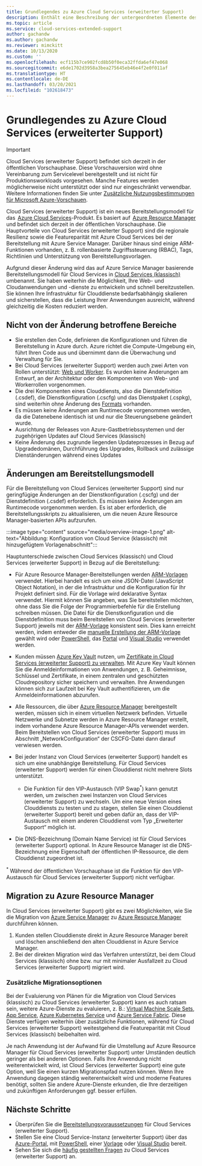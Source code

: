 ```yaml
---
title: Grundlegendes zu Azure Cloud Services (erweiterter Support)
description: Enthält eine Beschreibung der untergeordneten Elemente des NetworkConfiguration-Elements der Dienstkonfigurationsdatei, mit der die Virtual Network- und DNS-Werte angegeben werden.
ms.topic: article
ms.service: cloud-services-extended-support
author: gachandw
ms.author: gachandw
ms.reviewer: mimckitt
ms.date: 10/13/2020
ms.custom: ''
ms.openlocfilehash: ecf115b7ce902fcd8b50f0eca32ffda6ef47e068
ms.sourcegitcommit: e6de1702d3958a3bea275645eb46e4f2e0f011af
ms.translationtype: HT
ms.contentlocale: de-DE
ms.lasthandoff: 03/20/2021
ms.locfileid: "102618473"
---
```

# <a name="about-azure-cloud-services-extended-support"></a>Grundlegendes zu Azure Cloud Services (erweiterter Support)

> [!IMPORTANT]
> Cloud Services (erweiterter Support) befindet sich derzeit in der öffentlichen Vorschauphase.
> Diese Vorschauversion wird ohne Vereinbarung zum Servicelevel bereitgestellt und ist nicht für Produktionsworkloads vorgesehen. Manche Features werden möglicherweise nicht unterstützt oder sind nur eingeschränkt verwendbar. Weitere Informationen finden Sie unter [Zusätzliche Nutzungsbestimmungen für Microsoft Azure-Vorschauen](https://azure.microsoft.com/support/legal/preview-supplemental-terms/).

Cloud Services (erweiterter Support) ist ein neues Bereitstellungsmodell für das  [Azure Cloud Services](https://azure.microsoft.com/services/cloud-services/)-Produkt. Es basiert auf  [Azure Resource Manager](../azure-resource-manager/management/overview.md) und befindet sich derzeit in der öffentlichen Vorschauphase. Die Hauptvorteile von Cloud Services (erweiterter Support) sind die regionale Resilienz sowie die Featureparität mit Azure Cloud Services bei der Bereitstellung mit Azure Service Manager. Darüber hinaus sind einige ARM-Funktionen vorhanden, z. B. rollenbasierte Zugriffssteuerung (RBAC), Tags, Richtlinien und Unterstützung von Bereitstellungsvorlagen.  

Aufgrund dieser Änderung wird das auf Azure Service Manager basierende Bereitstellungsmodell für Cloud Services in [Cloud Services (klassisch)](../cloud-services/cloud-services-choose-me.md) umbenannt. Sie haben weiterhin die Möglichkeit, Ihre Web- und Cloudanwendungen und -dienste zu entwickeln und schnell bereitzustellen. Sie können Ihre Infrastruktur für Clouddienste bedarfsabhängig skalieren und sicherstellen, dass die Leistung Ihrer Anwendungen ausreicht, während gleichzeitig die Kosten reduziert werden.  

## <a name="what-does-not-change"></a>Nicht von der Änderung betroffene Bereiche 
- Sie erstellen den Code, definieren die Konfigurationen und führen die Bereitstellung in Azure durch. Azure richtet die Compute-Umgebung ein, führt Ihren Code aus und übernimmt dann die Überwachung und Verwaltung für Sie.
- Bei Cloud Services (erweiterter Support) werden auch zwei Arten von Rollen unterstützt: [Web und Worker](../cloud-services/cloud-services-choose-me.md). Es wurden keine Änderungen am Entwurf, an der Architektur oder den Komponenten von Web- und Workerrollen vorgenommen. 
- Die drei Komponenten eines Clouddiensts, also die Dienstdefinition (.csdef), die Dienstkonfiguration (.cscfg) und das Dienstpaket (.cspkg), sind weiterhin ohne Änderung des [Formats](cloud-services-model-and-package.md) vorhanden. 
- Es müssen keine Änderungen am Runtimecode vorgenommen werden, da die Datenebene identisch ist und nur die Steuerungsebene geändert wurde. 
- Ausrichtung der Releases von Azure-Gastbetriebssystemen und der zugehörigen Updates auf Cloud Services (klassisch)
- Keine Änderung des zugrunde liegenden Updateprozesses in Bezug auf Upgradedomänen, Durchführung des Upgrades, Rollback und zulässige Dienständerungen während eines Updates

## <a name="changes-in-deployment-model"></a>Änderungen am Bereitstellungsmodell

Für die Bereitstellung von Cloud Services (erweiterter Support) sind nur geringfügige Änderungen an der Dienstkonfiguration (.cscfg) und der Dienstdefinition (.csdef) erforderlich. Es müssen keine Änderungen am Runtimecode vorgenommen werden. Es ist aber erforderlich, die Bereitstellungsskripts zu aktualisieren, um die neuen Azure Resource Manager-basierten APIs aufzurufen. 

:::image type="content" source="media/overview-image-1.png" alt-text="Abbildung: Konfiguration von Cloud Service (klassisch) mit hinzugefügtem Vorlagenabschnitt":::

Hauptunterschiede zwischen Cloud Services (klassisch) und Cloud Services (erweiterter Support) in Bezug auf die Bereitstellung: 

- Für Azure Resource Manager-Bereitstellungen werden [ARM-Vorlagen](../azure-resource-manager/templates/overview.md) verwendet. Hierbei handelt es sich um eine JSON-Datei (JavaScript Object Notation), in der die Infrastruktur und die Konfiguration für Ihr Projekt definiert sind. Für die Vorlage wird deklarative Syntax verwendet. Hiermit können Sie angeben, was Sie bereitstellen möchten, ohne dass Sie die Folge der Programmierbefehle für die Erstellung schreiben müssen. Die Datei für die Dienstkonfiguration und die Dienstdefinition muss beim Bereitstellen von Cloud Services (erweiterter Support) jeweils mit der [ARM-Vorlage](../azure-resource-manager/templates/overview.md) konsistent sein. Dies kann erreicht werden, indem entweder die [manuelle Erstellung der ARM-Vorlage](deploy-template.md) gewählt wird oder [PowerShell](deploy-powershell.md), das [Portal](deploy-portal.md) und [Visual Studio](deploy-visual-studio.md) verwendet werden.  

- Kunden müssen [Azure Key Vault](../key-vault/general/overview.md) nutzen, um [Zertifikate in Cloud Services (erweiterter Support) zu verwalten](certificates-and-key-vault.md). Mit Azure Key Vault können Sie die Anmeldeinformationen von Anwendungen, z. B. Geheimnisse, Schlüssel und Zertifikate, in einem zentralen und geschützten Cloudrepository sicher speichern und verwalten. Ihre Anwendungen können sich zur Laufzeit bei Key Vault authentifizieren, um die Anmeldeinformationen abzurufen. 

- Alle Ressourcen, die über [Azure Resource Manager](../azure-resource-manager/templates/overview.md) bereitgestellt werden, müssen sich in einem virtuellen Netzwerk befinden. Virtuelle Netzwerke und Subnetze werden in Azure Resource Manager erstellt, indem vorhandene Azure Resource Manager-APIs verwendet werden. Beim Bereitstellen von Cloud Services (erweiterter Support) muss im Abschnitt „NetworkConfiguration“ der CSCFG-Datei dann darauf verwiesen werden.   

- Bei jeder Instanz von Cloud Services (erweiterter Support) handelt es sich um eine unabhängige Bereitstellung. Für Cloud Services (erweiterter Support) werden für einen Clouddienst nicht mehrere Slots unterstützt.  
    - Die Funktion für den VIP-Austausch (VIP Swap<sup>*</sup>) kann genutzt werden, um zwischen zwei Instanzen von Cloud Services (erweiterter Support) zu wechseln. Um eine neue Version eines Clouddiensts zu testen und zu stagen, stellen Sie einen Clouddienst (erweiterter Support) bereit und geben dafür an, dass der VIP-Austausch mit einem anderen Clouddienst vom Typ „Erweiterter Support“ möglich ist.  

- Die DNS-Bezeichnung (Domain Name Service) ist für Cloud Services (erweiterter Support) optional. In Azure Resource Manager ist die DNS-Bezeichnung eine Eigenschaft der öffentlichen IP-Ressource, die dem Clouddienst zugeordnet ist. 


<sup>*</sup> Während der öffentlichen Vorschauphase ist die Funktion für den VIP-Austausch für Cloud Services (erweiterter Support) nicht verfügbar.  

## <a name="migration-to-azure-resource-manager"></a>Migration zu Azure Resource Manager

In Cloud Services (erweiterter Support) gibt es zwei Möglichkeiten, wie Sie die Migration von [Azure Service Manager](/powershell/azure/servicemanagement/overview) zu [Azure Resource Manager](../azure-resource-manager/management/overview.md) durchführen können. 
1) Kunden stellen Clouddienste direkt in Azure Resource Manager bereit und löschen anschließend den alten Clouddienst in Azure Service Manager. 
2) Bei der direkten Migration wird das Verfahren unterstützt, bei dem Cloud Services (klassisch) ohne bzw. nur mit minimaler Ausfallzeit zu Cloud Services (erweiterter Support) migriert wird. 

### <a name="additional-migration-options"></a>Zusätzliche Migrationsoptionen

Bei der Evaluierung von Plänen für die Migration von Cloud Services (klassisch) zu Cloud Services (erweiterter Support) kann es auch ratsam sein, weitere Azure-Dienste zu evaluieren, z. B.: [Virtual Machine Scale Sets](../virtual-machine-scale-sets/overview.md), [App Service](../app-service/overview.md), [Azure Kubernetes Service](../aks/intro-kubernetes.md) und [Azure Service Fabric](../service-fabric/service-fabric-overview.md). Diese Dienste verfügen weiterhin über zusätzliche Funktionen, während für Cloud Services (erweiterter Support) weitestgehend die Featureparität mit Cloud Services (klassisch) beibehalten wird. 

Je nach Anwendung ist der Aufwand für die Umstellung auf Azure Resource Manager für Cloud Services (erweiterter Support) unter Umständen deutlich geringer als bei anderen Optionen. Falls Ihre Anwendung nicht weiterentwickelt wird, ist Cloud Services (erweiterter Support) eine gute Option, weil Sie einen kurzen Migrationspfad nutzen können. Wenn Ihre Anwendung dagegen ständig weiterentwickelt wird und moderne Features benötigt, sollten Sie andere Azure-Dienste erkunden, die Ihre derzeitigen und zukünftigen Anforderungen ggf. besser erfüllen. 

## <a name="next-steps"></a>Nächste Schritte
- Überprüfen Sie die [Bereitstellungsvoraussetzungen](deploy-prerequisite.md) für Cloud Services (erweiterter Support).
- Stellen Sie eine Cloud Service-Instanz (erweiterter Support) über das [Azure-Portal](deploy-portal.md), mit [PowerShell](deploy-powershell.md), einer [Vorlage](deploy-template.md) oder [Visual Studio](deploy-visual-studio.md) bereit.
- Sehen Sie sich die [häufig gestellten Fragen](faq.md) zu Cloud Services (erweiterter Support) an.